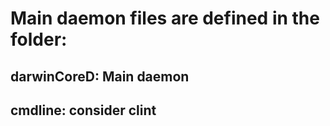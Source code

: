 # Main daemon files are defined in the folder:
## darwinCoreD: Main daemon
## cmdline: consider clint